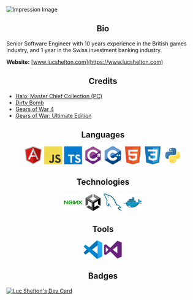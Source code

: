 ![Impression Image](https://user-images.githubusercontent.com/692378/146467491-78f58ee3-66e7-4f04-a501-cef16b3ec0e3.png)

<h2 align="center">Bio</h2>

Senior Software Engineer with 10 years experience in the British games industry, and 1 year in the Swiss investment banking industry.

**Website:** [www.lucshelton.com](https://www.lucshelton.com)

<h2 align="center">Credits</h2>

- [Halo: Master Chief Collection (PC)](https://lucshelton.com/projects/professional/halo-master-chief-collection/)
- [Dirty Bomb](https://lucshelton.com/projects/professional/dirty-bomb/)
- [Gears of War 4](https://lucshelton.com/projects/professional/gears-of-war-4/)
- [Gears of War: Ultimate Edition](https://lucshelton.com/projects/professional/gears-of-war-ultimate-edition/)

<h2 align="center">Languages</h2>

<p align="center">
  <img height="48" width="48" src="https://raw.githubusercontent.com/devicons/devicon/master/icons/angularjs/angularjs-original.svg" />
  <img height="48" width="48" src="https://raw.githubusercontent.com/devicons/devicon/master/icons/javascript/javascript-original.svg" />
  <img height="48" width="48" src="https://raw.githubusercontent.com/devicons/devicon/master/icons/typescript/typescript-original.svg" />
  <img height="48" width="48" src="https://raw.githubusercontent.com/devicons/devicon/master/icons/csharp/csharp-original.svg" />
  <img height="48" width="48" src="https://raw.githubusercontent.com/devicons/devicon/master/icons/cplusplus/cplusplus-original.svg" />
  <img height="48" width="48" src="https://raw.githubusercontent.com/devicons/devicon/master/icons/html5/html5-original.svg" />
  <img height="48" width="48" src="https://raw.githubusercontent.com/devicons/devicon/master/icons/css3/css3-original.svg" />
  <img height="48" width="48" src="https://raw.githubusercontent.com/devicons/devicon/master/icons/python/python-original.svg" />
</p>

<h2 align="center">Technologies</h2>

<p align="center">
  <img height="48" width="48" src="https://raw.githubusercontent.com/devicons/devicon/master/icons/nginx/nginx-original.svg" />
  <img height="48" width="48" src="https://raw.githubusercontent.com/devicons/devicon/master/icons/unity/unity-original.svg" />
  <img height="48" width="48" src="https://raw.githubusercontent.com/devicons/devicon/master/icons/mysql/mysql-original.svg" />
  <img height="48" width="48" src="https://raw.githubusercontent.com/devicons/devicon/master/icons/docker/docker-original.svg" />
</p>

<h2 align="center">Tools</h2>

<p align="center">
  <img height="48" width="48" src="https://raw.githubusercontent.com/devicons/devicon/master/icons/vscode/vscode-original.svg" />
  <img height="48" width="48" src="https://raw.githubusercontent.com/devicons/devicon/master/icons/visualstudio/visualstudio-plain.svg" />
</p>


<h2 align="center">Badges</h2>

<a href="https://app.daily.dev/LoveDuckie"><img src="https://api.daily.dev/devcards/2abd03549f3c42739d80deb2b414359d.png?r=rzm" width="400" alt="Luc Shelton's Dev Card"/></a>

<!--
**LoveDuckie/LoveDuckie** is a ✨ _special_ ✨ repository because its `README.md` (this file) appears on your GitHub profile.

Here are some ideas to get you started:

- 🔭 I’m currently working on ...
- 🌱 I’m currently learning ...
- 👯 I’m looking to collaborate on ...
- 🤔 I’m looking for help with ...
- 💬 Ask me about ...
- 📫 How to reach me: ...
- 😄 Pronouns: ...
- ⚡ Fun fact: ...
-->

